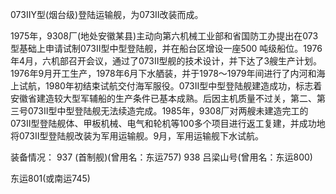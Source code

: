 073ⅡY型(烟台级)登陆运输舰，为073Ⅱ改装而成。

1975年，9308厂(地处安徽某县)主动向第六机械工业部和省国防工办提出在073型基础上申请试制073Ⅱ型中型登陆舰，并在船台区增设一座500 吨级船位。1976年4月，六机部召开会议，通过了073Ⅱ型舰的技术设计，并下达了3艘生产计划。1976年9月开工生产，1978年6月下水舾装，并于1978～1979年间进行了内河和海上试航，1980年初结束试航交付海军服役。073Ⅱ型中型登陆舰建造成功，标志着安徽省建造较大型军辅船的生产条件已基本成熟。后因主机质量不过关，第二、第三号073Ⅱ型中型登陆舰无法续造完成。1985年，9308厂对两艘未建造完工的073Ⅱ型登陆舰体、甲板机械、电气和轮机等100多个项目进行返工复建，并成功地将073Ⅱ型登陆舰改装为军用运输舰。9月，军用运输舰下水试航。 

装备情况：
937   (首制舰)(曾用名：东运757)
938   吕梁山号(曾用名：东运800)

东运801(或南运745)
